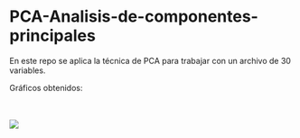 # PCA-Analisis-de-componentes-principales
En este repo se aplica la técnica de PCA para trabajar con un archivo de 30 variables.


Gráficos obtenidos:

<br><br>
![]([https://github.com/rprestupa/PCA-Analisis-de-componentes-principales/blob/main/images/mapa%20de%20calor%20-%20componentes.png])
<br><br>
